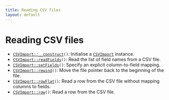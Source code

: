 ```yaml
---
title: Reading CSV files
layout: default
---
```


# Reading CSV files

* <code><a href="CSVImport%3A%3A__construct">CSVImport::__construct</a>()</code>: Initialise a <code><a href="CSVImport">CSVImport</a></code> instance.
* <code><a href="CSVImport%3A%3AreadFields">CSVImport::readFields</a>()</code>: Read the list of field names from a CSV file.
* <code><a href="CSVImport%3A%3AsetFields">CSVImport::setFields</a>()</code>: Specify an explicit column-to-field mapping.
* <code><a href="CSVImport%3A%3Arewind">CSVImport::rewind</a>()</code>: Move the file pointer back to the beginning of the file.
* <code><a href="CSVImport%3A%3ArowFlat">CSVImport::rowFlat</a>()</code>: Read a row from the CSV file without mapping columns to fields.
* <code><a href="CSVImport%3A%3Arow">CSVImport::row</a>()</code>: Read a row from the CSV file.
